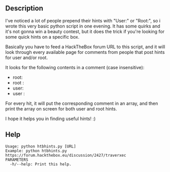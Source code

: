 ## Description

I've noticed a lot of people prepend their hints with "User:" or "Root:", so i wrote this very basic python script in one evening. It has some quirks and it's not gonna win a beauty contest, but it does the trick if you're looking for some quick hints on a specific box. 

Basically you have to feed a HackTheBox forum URL to this script, and it will look through every available page for comments from people that post hints for user and/or root.

It looks for the following contents in a comment (case insensitive):

* root:
* root :
* user:
* user :

For every hit, it will put the corresponding comment in an array, and then print the array on screen for both user and root hints.

I hope it helps you in finding useful hints! :)

## Help
```
Usage: python htbhints.py [URL]
Example: python htbhints.py https://forum.hackthebox.eu/discussion/2427/traverxec
PARAMETERS
  -h/--help: Print this help.
```
